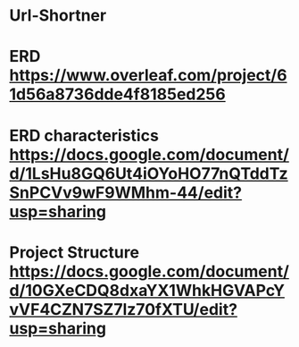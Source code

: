 # Url-Shortner

# ERD https://www.overleaf.com/project/61d56a8736dde4f8185ed256

# ERD characteristics https://docs.google.com/document/d/1LsHu8GQ6Ut4iOYoHO77nQTddTzSnPCVv9wF9WMhm-44/edit?usp=sharing

# Project Structure https://docs.google.com/document/d/10GXeCDQ8dxaYX1WhkHGVAPcYvVF4CZN7SZ7lz70fXTU/edit?usp=sharing
